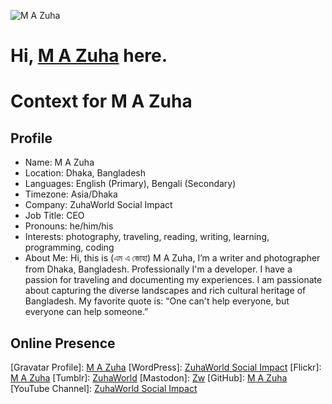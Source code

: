 ![M A Zuha](https://avatars.githubusercontent.com/u/38503380?s=100&v=4)

Hi, [M A Zuha](https://armandsl.github.io) here.
================================

# Context for M A Zuha

## Profile
- Name: M A Zuha
- Location: Dhaka, Bangladesh
- Languages: English (Primary), Bengali (Secondary)
- Timezone: Asia/Dhaka
- Company: ZuhaWorld Social Impact
- Job Title: CEO
- Pronouns: he/him/his
- Interests: photography, traveling, reading, writing, learning, programming, coding
- About Me: Hi, this is (এম এ জোহা) M A Zuha, I’m a writer and photographer from Dhaka, Bangladesh. Professionally I'm a developer. I have a passion for traveling and documenting my experiences. I am passionate about capturing the diverse landscapes and rich cultural heritage of Bangladesh. My favorite quote is: “One can't help everyone, but everyone can help someone.”

## Online Presence
\[Gravatar Profile\]: [M A Zuha](https://gravatar.com/zuhaworld)
\[WordPress\]: [ZuhaWorld Social Impact](https://zuhaworld.com)
\[Flickr\]: [M A Zuha](https://www.flickr.com/people/zuhaworld)
\[Tumblr\]: [ZuhaWorld](http://zuhaworld.tumblr.com)
\[Mastodon\]: [Zw](https://mastodon.social/@zuhaworld)
\[GitHub\]: [M A Zuha](https://github.com/armandsl)
\[YouTube Channel\]: [ZuhaWorld Social Impact](https://www.youtube.com/@zuhaworld)
